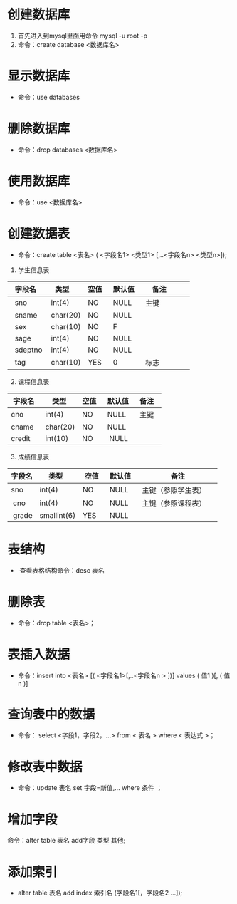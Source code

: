 # 创建数据库
1. 首先进入到mysql里面用命令 mysql -u root -p
2. 命令：create database <数据库名>
# 显示数据库
- 命令：use databases
# 删除数据库
- 命令：drop databases <数据库名> 
# 使用数据库
- 命令：use <数据库名>
# 创建数据表
- 命令：create table <表名> ( <字段名1> <类型1> [,..<字段名n> <类型n>]);
1. 学生信息表

  字段名    | 类型     | 空值  | 默认值   |  备注         
-----------|----------|----- |---------|---------
  sno      | int(4)   | NO   | NULL    | 主键
  sname    | char(20) | NO   | NULL    |                
  sex      | char(10) | NO   | F       |                
  sage     | int(4)   | NO   | NULL    |                
  sdeptno  | int(4)   | NO   | NULL    |               
  tag      | char(10) | YES  |  0      | 标志                
2. 课程信息表

 字段名   |  类型    | 空值  | 默认值    | 备注  
---------|----------|------|----------|---------
 cno     | int(4)   | NO   |  NULL    | 主键
 cname   | char(20) | NO   |  NULL    |        
 credit  | int(10)  | NO   |  NULL    |  
 3. 成绩信息表  

 字段名 |   类型     |  空值  |默认值  | 备注
-------|------------|-------|-------|-----------
 sno   | int(4)     | NO    | NULL  | 主键（参照学生表）    
 cno   | int(4)     | NO    | NULL  | 主键（参照课程表）
 grade | smallint(6)| YES   | NULL  |  
# 表结构
- ·查看表格结构命令：desc 表名
# 删除表
- 命令：drop table <表名>；
# 表插入数据
- 命令：insert into <表名> [( <字段名1>[,..<字段名n > ])] values ( 值1 )[, ( 值n )]
# 查询表中的数据
-  命令： select <字段1，字段2，...> from < 表名 > where < 表达式 >；
# 修改表中数据
- 命令：update 表名 set 字段=新值,... where 条件 ；
# 增加字段
命令：alter table 表名 add字段 类型 其他;
# 添加索引
- alter table 表名 add index 索引名 (字段名1[，字段名2 ...]);
